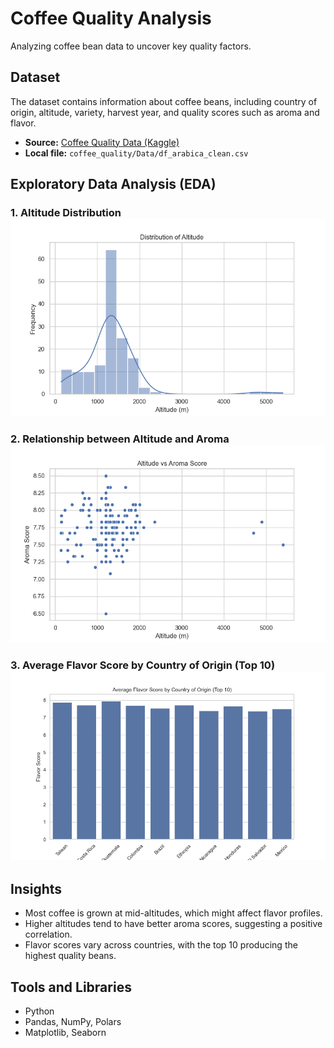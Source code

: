 # Coffee Quality Analysis
Analyzing coffee bean data to uncover key quality factors.

## Dataset
The dataset contains information about coffee beans, including country of origin, altitude, variety, harvest year, and quality scores such as aroma and flavor.  

- **Source:** [Coffee Quality Data (Kaggle)](https://www.kaggle.com/datasets/fatihb/coffee-quality-data-cqi)  
- **Local file:** `coffee_quality/Data/df_arabica_clean.csv`

## Exploratory Data Analysis (EDA) 
### 1. Altitude Distribution ![Altitude Histogram](histogram_altitude.png) 
### 2. Relationship between Altitude and Aroma ![Altitude vs. Aroma Scatter Plot](scatter_altitude_aroma.png) 
### 3. Average Flavor Score by Country of Origin (Top 10) ![Average Flavor Bar Plot by Country](barplot_flavor_country.png)


## Insights
- Most coffee is grown at mid-altitudes, which might affect flavor profiles.
- Higher altitudes tend to have better aroma scores, suggesting a positive correlation.
- Flavor scores vary across countries, with the top 10 producing the highest quality beans.

## Tools and Libraries 
- Python 
- Pandas, NumPy, Polars 
- Matplotlib, Seaborn